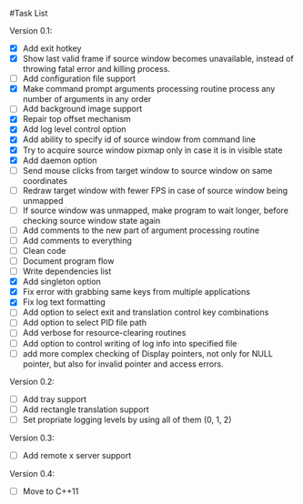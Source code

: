 #Task List

Version 0.1:
- [x] Add exit hotkey
- [x] Show last valid frame if source window becomes unavailable,
 instead of throwing fatal error and killing process.
- [ ] Add configuration file support
- [x] Make command prompt arguments processing routine process any number of 
arguments in any order
- [ ] Add background image support
- [x] Repair top offset mechanism
- [x] Add log level control option
- [x] Add ability to specify id of source window from command line
- [x] Try to acquire source window pixmap only in case it is in visible state
- [x] Add daemon option
- [ ] Send mouse clicks from target window to source window on same coordinates
- [ ] Redraw target window with fewer FPS in case of source window being 
unmapped
- [ ] If source window was unmapped, make program to wait longer, before 
checking source window state again
- [ ] Add comments to the new part of argument processing routine
- [ ] Add comments to everything
- [ ] Clean code
- [ ] Document program flow
- [ ] Write dependencies list
- [x] Add singleton option
- [x] Fix error with grabbing same keys from multiple applications
- [x] Fix log text formatting
- [ ] Add option to select exit and translation control key combinations
- [ ] Add option to select PID file path
- [ ] Add verbose for resource-clearing routines
- [ ] Add option to control writing of log info into specified file
- [ ] add more complex checking of Display pointers, not only for NULL pointer,
 but also for invalid pointer and access errors.

Version 0.2:
- [ ] Add tray support
- [ ] Add rectangle translation support
- [ ] Set propriate logging levels by using all of them (0, 1, 2)

Version 0.3:
- [ ] Add remote x server support

Version 0.4:
- [ ] Move to C++11